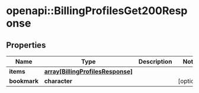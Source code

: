 # openapi::BillingProfilesGet200Response


## Properties
Name | Type | Description | Notes
------------ | ------------- | ------------- | -------------
**items** | [**array[BillingProfilesResponse]**](BillingProfilesResponse.md) |  | 
**bookmark** | **character** |  | [optional] 



